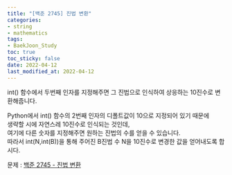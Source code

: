 ```yaml
---
title: "[백준 2745] 진법 변환"
categories: 
- string
- mathematics
tags:
- BaekJoon_Study
toc: true
toc_sticky: false
date: 2022-04-12
last_modified_at: 2022-04-12
---
```


int() 함수에서 두번째 인자를 지정해주면 그 진법으로 인식하여 상응하는 10진수로 변환해줍니다.  

Python에서 int() 함수의 2번째 인자의 디폴트값이 10으로 지정되어 있기 때문에  
생략할 시에 자연스레 10진수로 인식되는 것인데,  
여기에 다른 숫자를 지정해주면 원하는 진법의 수를 얻을 수 있습니다.  
따라서 int(N,int(B))을 통해 주어진 B진법 수 N을 10진수로 변경한 값을 얻어내도록 합시다.  

문제 : [백준 2745 - 진법 변환](https://www.acmicpc.net/problem/2745)

<script src="https://gist.github.com/Ryumaker/0c622084efa5b442d3ca07f3c3f1aab0.js"></script>




